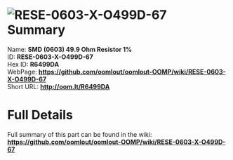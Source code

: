 
![RESE-0603-X-O499D-67](https://github.com/oomlout/oomlout-OOMP/blob/master/parts/RESE-0603-X-O499D-67/RESE-0603-X-O499D-67_420.jpg)   
Summary
=================
  
Name: __SMD (0603) 49.9 Ohm Resistor 1%__    
ID: __RESE-0603-X-O499D-67__   
Hex ID: __R6499DA__   
WebPage: __https://github.com/oomlout/oomlout-OOMP/wiki/RESE-0603-X-O499D-67__   
Short URL: __http://oom.lt/R6499DA__   

Full Details
==========================
Full summary of this part can be found in the wiki:   
__https://github.com/oomlout/oomlout-OOMP/wiki/RESE-0603-X-O499D-67__    

